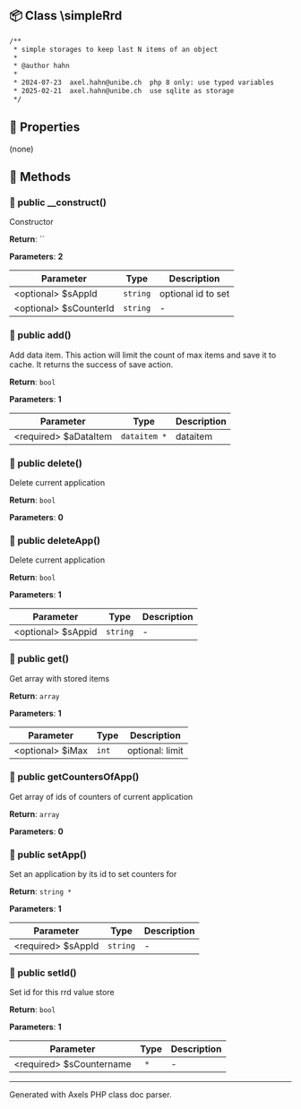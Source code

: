 ## 📦 Class \simpleRrd

```txt
/**
 * simple storages to keep last N items of an object
 *
 * @author hahn
 * 
 * 2024-07-23  axel.hahn@unibe.ch  php 8 only: use typed variables
 * 2025-02-21  axel.hahn@unibe.ch  use sqlite as storage
 */
```

## 🔶 Properties

(none)

## 🔷 Methods

### 🔹 public __construct()

Constructor

**Return**: ``

**Parameters**: **2**

| Parameter | Type | Description
|--         |--    |--
| \<optional\> $sAppId | `string` | optional id to set
| \<optional\> $sCounterId | `string` | -

### 🔹 public add()

Add data item.This action will limit the count of max items and save it to cache.It returns the success of save action.

**Return**: `bool`

**Parameters**: **1**

| Parameter | Type | Description
|--         |--    |--
| \<required\> $aDataItem | `dataitem *` | dataitem

### 🔹 public delete()

Delete current application

**Return**: `bool`

**Parameters**: **0**


### 🔹 public deleteApp()

Delete current application

**Return**: `bool`

**Parameters**: **1**

| Parameter | Type | Description
|--         |--    |--
| \<optional\> $sAppid | `string` | -

### 🔹 public get()

Get array with stored items

**Return**: `array`

**Parameters**: **1**

| Parameter | Type | Description
|--         |--    |--
| \<optional\> $iMax | `int` | optional: limit

### 🔹 public getCountersOfApp()

Get array of ids of counters of current application

**Return**: `array`

**Parameters**: **0**


### 🔹 public setApp()

Set an application by its id to set counters for

**Return**: `string *`

**Parameters**: **1**

| Parameter | Type | Description
|--         |--    |--
| \<required\> $sAppId | `string` | -

### 🔹 public setId()

Set id for this rrd value store

**Return**: `bool`

**Parameters**: **1**

| Parameter | Type | Description
|--         |--    |--
| \<required\> $sCountername | ` *` | -

---
Generated with Axels PHP class doc parser.